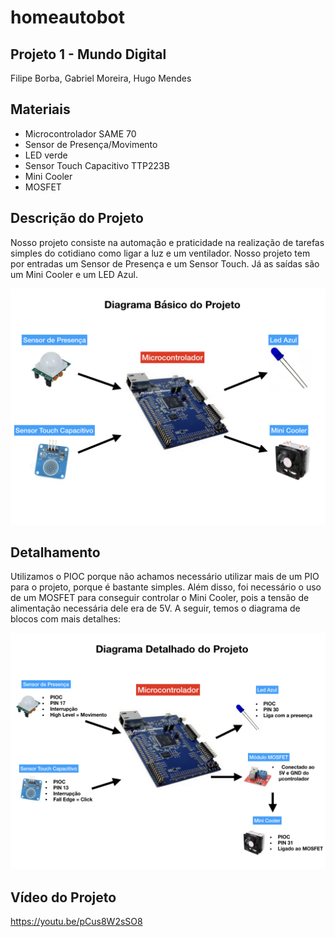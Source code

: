 # homeautobot

## Projeto 1 - Mundo Digital
Filipe Borba, Gabriel Moreira, Hugo Mendes

## Materiais

* Microcontrolador SAME 70
* Sensor de Presença/Movimento
* LED verde
* Sensor Touch Capacitivo TTP223B
* Mini Cooler
* MOSFET

## Descrição do Projeto
Nosso projeto consiste na automação e praticidade na realização de tarefas simples do cotidiano como ligar a luz e um ventilador. Nosso projeto tem por entradas um Sensor de Presença e um Sensor Touch. Já as saídas são um Mini Cooler e um LED Azul.

![Diagrama Básico do Projeto](diagrama.jpeg)

## Detalhamento

Utilizamos o PIOC porque não achamos necessário utilizar mais de um PIO para o projeto, porque é bastante simples. Além disso, foi necessário o uso de um MOSFET para conseguir controlar o Mini Cooler, pois a tensão de alimentação necessária dele era de 5V. A seguir, temos o diagrama de blocos com mais detalhes:

![Diagrama Detalhado do Projeto](diagrama2.jpeg)


## Vídeo do Projeto

https://youtu.be/pCus8W2sSO8